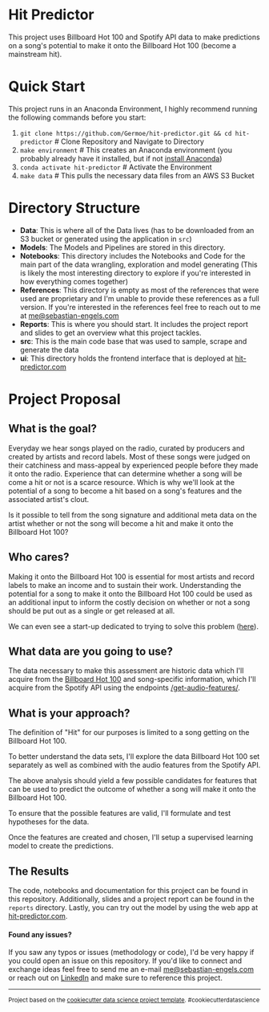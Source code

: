 Hit Predictor
==============================

This project uses Billboard Hot 100 and Spotify API data to make predictions on a song's potential to make it onto the Billboard Hot 100 (become a mainstream hit).

Quick Start
==============================

This project runs in an Anaconda Environment, I highly recommend running the following commands before you start:
1. `git clone https://github.com/Germoe/hit-predictor.git && cd hit-predictor` # Clone Repository and Navigate to Directory
2. `make environment` # This creates an Anaconda environment (you probably already have it installed, but if not [install Anaconda](https://www.anaconda.com/distribution/))
3. `conda activate hit-predictor` # Activate the Environment
4. `make data` # This pulls the necessary data files from an AWS S3 Bucket

Directory Structure
==============================

- **Data**: This is where all of the Data lives (has to be downloaded from an S3 bucket or generated using the application in `src`)
- **Models**: The Models and Pipelines are stored in this directory.
- **Notebooks**: This directory includes the Notebooks and Code for the main part of the data wrangling, exploration and model generating (This is likely the most interesting directory to explore if you're interested in how everything comes together)
- **References**: This directory is empty as most of the references that were used are proprietary and I'm unable to provide these references as a full version. If you're interested in the references feel free to reach out to me at [me@sebastian-engels.com](mailto:me@sebastian-engels.com)
- **Reports**: This is where you should start. It includes the project report and slides to get an overview what this project tackles.
- **src**: This is the main code base that was used to sample, scrape and generate the data
- **ui**: This directory holds the frontend interface that is deployed at [hit-predictor.com](https://www.hit-predictor.com) 

Project Proposal
==============================

## What is the goal?

Everyday we hear songs played on the radio, curated by producers and created by artists and record labels. Most of these songs were judged on their catchiness and mass-appeal by experienced people before they made it onto the radio. Experience that can determine whether a song will be come a hit or not is a scarce resource. Which is why we'll look at the potential of a song to become a hit based on a song's features and the associated artist's clout.

Is it possible to tell from the song signature and additional meta data on the artist whether or not the song will become a hit and make it onto the Billboard Hot 100?

## Who cares?

Making it onto the Billboard Hot 100 is essential for most artists and record labels to make an income and to sustain their work. Understanding the potential for a song to make it onto the Billboard Hot 100 could be used as an additional input to inform the costly decision on whether or not a song should be put out as a single or get released at all.

We can even see a start-up dedicated to trying to solve this problem ([here](https://hyperlive.fm/)).
 
## What data are you going to use?

The data necessary to make this assessment are historic data which I'll acquire from the [Billboard Hot 100](https://www.billboard.com/charts/hot-100) and song-specific information, which I'll acquire from the Spotify API using the endpoints [/get-audio-features/](https://developer.spotify.com/documentation/web-api/reference/tracks/get-audio-features/).

## What is your approach?

The definition of "Hit" for our purposes is limited to a song getting on the Billboard Hot 100.

To better understand the data sets, I'll explore the data Billboard Hot 100 set separately as well as combined with the audio features from the Spotify API.

The above analysis should yield a few possible candidates for features that can be used to predict the outcome of whether a song will make it onto the Billboard Hot 100.

To ensure that the possible features are valid, I'll formulate and test hypotheses for the data.

Once the features are created and chosen, I'll setup a supervised learning model to create the predictions.

## The Results

The code, notebooks and documentation for this project can be found in this repository. Additionally, slides and a project report can be found in the `reports` directory. Lastly, you can try out the model by using the web app at [hit-predictor.com](https://hit-predictor.com).

#### Found any issues?

If you saw any typos or issues (methodology or code), I'd be very happy if you could open an issue on this repository. If you'd like to connect and exchange ideas feel free to send me an e-mail [me@sebastian-engels.com](mailto:me@sebastian-engels.com) or reach out on [LinkedIn](https://www.linkedin.com/in/sebastianengels/) and make sure to reference this project.

---

<p><small>Project based on the <a target="_blank" href="https://drivendata.github.io/cookiecutter-data-science/">cookiecutter data science project template</a>. #cookiecutterdatascience</small></p>
